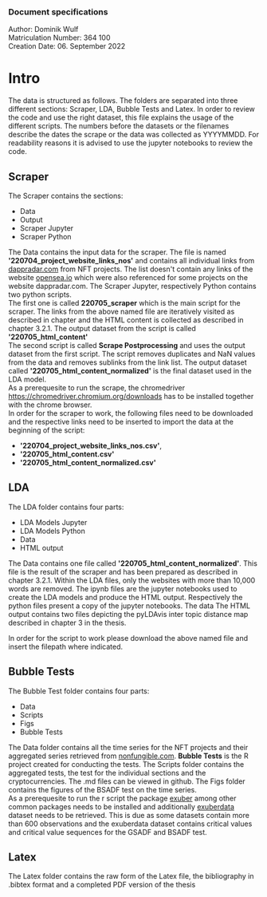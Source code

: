 ### Document specifications
Author: Dominik Wulf <br>
Matriculation Number: 364 100 <br>
Creation Date: 06. September 2022

# Intro

The data is structured as follows. The folders are separated into three different sections: Scraper, LDA, Bubble Tests and Latex. In order to review the code and use the right dataset, this file explains the usage of the different scripts. The numbers before the datasets or the filenames describe the dates the scrape or the data was collected as YYYYMMDD. For readability reasons it is advised to use the jupyter notebooks to review the code.

## Scraper

The Scraper contains the sections:<br>
* Data
* Output
* Scraper Jupyter
* Scraper Python <br>

The Data contains the input data for the scraper. The file is named **'220704_project_website_links_nos'** and contains all individual links from [dappradar.com](https://dappradar.com/) from NFT projects. The list doesn't contain any links of the website [opensea.io](https://opensea.io/) which were also referenced for some projects on the website dappradar.com. The Scraper Jupyter, respectively Python contains two python scripts. 
<br> The first one is called **220705_scraper** which is the main script for the scraper. The links from the above named file are iteratively visited as described in chapter and the HTML content is collected as described in chapter 3.2.1. The output dataset from the script is called **'220705_html_content'**
<br> The second script is called **Scrape Postprocessing** and uses the output dataset from the first script. The script removes duplicates and NaN values from the data and removes sublinks from the link list. The output dataset called **'220705_html_content_normalized'** is the final dataset used in the LDA model.
<br> As a prerequesite to run the scrape, the chromedriver https://chromedriver.chromium.org/downloads has to be installed together with the chrome browser.
<br> In order for the scraper to work, the following files need to be downloaded and the respective links need to be inserted to import the data at the beginning of the script: <br>

* **'220704_project_website_links_nos.csv'**,
* **'220705_html_content.csv'**
* **'220705_html_content_normalized.csv'**


## LDA

The LDA folder contains four parts:<br>
* LDA Models Jupyter
* LDA Models Python
* Data
* HTML output <br>

The Data contains one file called **'220705_html_content_normalized'**. This file is the result of the scraper and has been prepared as described in chapter 3.2.1. Within the LDA files, only the websites with more than 10,000 words are removed. The ipynb files are the jupyter notebooks used to create the LDA models and produce the HTML output. Respectively the python files present a copy of the jupyter notebooks. The data The HTML output contains two files depicting the pyLDAvis inter topic distance map described in chapter 3 in the thesis. 

In order for the script to work please download the above named file and insert the filepath where indicated.

## Bubble Tests

The Bubble Test folder contains four parts:<br>
* Data
* Scripts
* Figs
* Bubble Tests<br>

The Data folder contains all the time series for the NFT projects and their aggregated series retrieved from [nonfungible.com](https://nonfungible.com/market-tracker). **Bubble Tests** is the R project created for conducting the tests. The Scripts folder contains the aggregated tests, the test for the individual sections and the cryptocurrencies. The .md files can be viewed in github. The Figs folder contains the figures of the BSADF test on the time series.
<br> As a prerequesite to run the r script the package [exuber](https://github.com/kvasilopoulos/exuber) among other common packages needs to be installed and additionally [exuberdata](https://github.com/kvasilopoulos/exuberdata) dataset needs to be retrieved. This is due as some datasets contain more than 600 observations and the exuberdata dataset contains critical values and critical value sequences for the GSADF and BSADF test.

## Latex

The Latex folder contains the raw form of the Latex file, the bibliography in .bibtex format and a completed PDF version of the thesis
